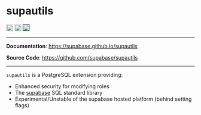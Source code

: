 # supautils

<p>

<a href="https://github.com/supabase/supautils/actions"><img src="https://github.com/supabase/supautils/actions/workflows/main.yml/badge.svg" alt="Tests" height="18"></a>
<a href="https://github.com/olirice/alembic_utils/blob/master/LICENSE"><img src="https://img.shields.io/pypi/l/markdown-subtemplate.svg" alt="License" height="18"></a>
<a href=""><img src="https://img.shields.io/badge/postgresql-12+-blue.svg" alt="PostgreSQL version" height="18"></a>

</p>

---

**Documentation**: <a href="https://supabase.github.io/supautils" target="_blank">https://supabase.github.io/supautils</a>

**Source Code**: <a href="https://github.com/supabase/supautils" target="_blank">https://github.com/supabase/supautils</a>

---

`supautils` is a PostgreSQL extension providing:

- Enhanced security for modifying roles
- The [supabase](https://supabase.io/) SQL standard library
- Experimental/Unstable of the supabase hosted platform (behind setting flags) 
